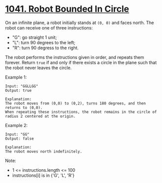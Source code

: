 [1041. Robot Bounded In Circle](https://leetcode.com/problems/robot-bounded-in-circle/)
===============================

On an infinite plane, a robot initially stands at `(0, 0)` and faces north.
The robot can receive one of three instructions:

 - "G": go straight 1 unit;
 - "L": turn 90 degrees to the left;
 - "R": turn 90 degress to the right.

The robot performs the instructions given in order, and repeats them forever.
Return `true` if and only if there exists a circle in the plane such that the
robot never leaves the circle.

Example 1:
```
Input: "GGLLGG"
Output: true

Explanation:
The robot moves from (0,0) to (0,2), turns 180 degrees, and then returns to (0,0).
When repeating these instructions, the robot remains in the circle of radius 2 centered at the origin.
```

Example 2:
```
Input: "GG"
Output: false

Explanation:
The robot moves north indefinitely.
```

Note:
 - 1 <= instructions.length <= 100
 - instructions[i] is in {'G', 'L', 'R'}
